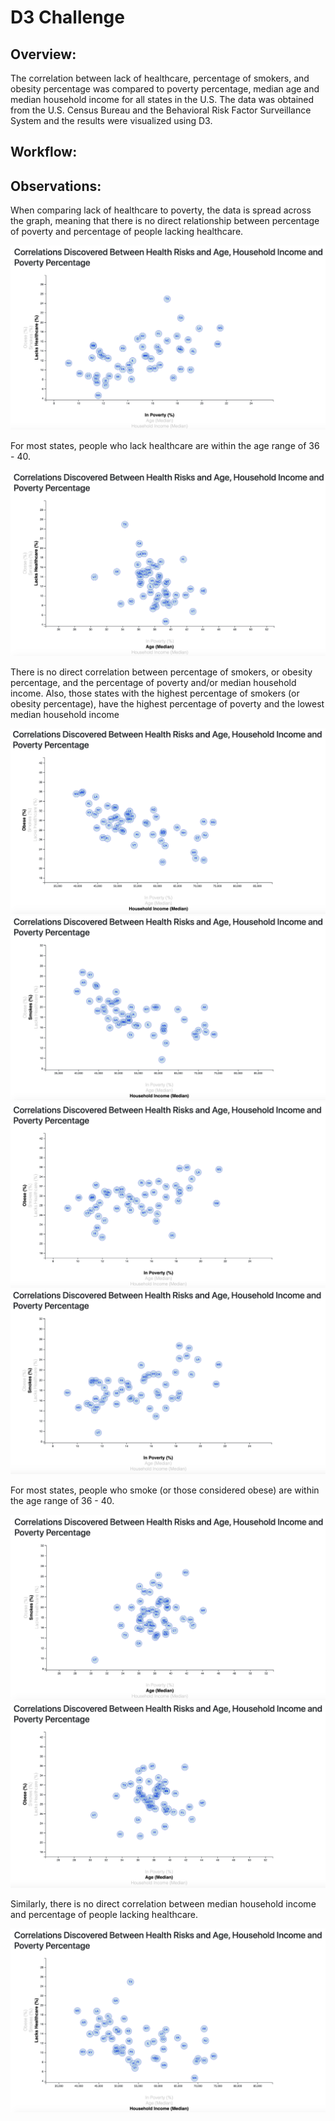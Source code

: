 # D3 Challenge

## Overview:
The correlation between lack of healthcare, percentage of smokers, and obesity percentage was compared to poverty percentage, median age and median household income for all states in the U.S. The data was obtained from the U.S. Census Bureau and the Behavioral Risk Factor Surveillance System and the results were visualized using D3. 

## Workflow:


## Observations:

When comparing lack of healthcare to poverty, the data is spread across the graph, meaning that there is no direct relationship between percentage of poverty and percentage of people lacking healthcare.

![Image description](images/LackHealthvs.Poverty.png)

For most states, people who lack healthcare are within the age range of 36 - 40.

![Image description](images/Lackhealthvs.Age.png)

There is no direct correlation between percentage of smokers, or obesity percentage, and the percentage of poverty and/or median household income. Also, those states with the highest percentage of smokers (or obesity percentage), have the highest percentage of poverty and the lowest median household income

![Image description](images/Obesityvs.Income.png)
![Image description](images/Smokesvs.Income.png)
![Image description](images/Obesityvs.Poverty.png)
![Image description](images/Smokesvs.Poverty.png)

For most states, people who smoke (or those considered obese) are within the age range of 36 - 40.

![Image description](images/Smokesvs.Age.png)
![Image description](images/Obesityvs.Age.png)

Similarly, there is no direct correlation between median household income and percentage of people lacking healthcare. 

![Image description](images/Lackhealthvs.Income.png)


